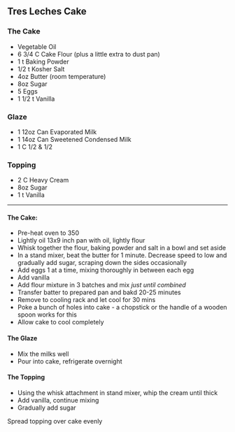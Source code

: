 ## Tres Leches Cake

### The Cake

* Vegetable Oil
* 6 3/4 C Cake Flour (plus a little extra to dust pan)
* 1 t Baking Powder
* 1/2 t Kosher Salt
* 4oz Butter (room temperature)
* 8oz Sugar
* 5 Eggs
* 1 1/2 t Vanilla

### Glaze

* 1 12oz Can Evaporated Milk
* 1 14oz Can Sweetened Condensed Milk
* 1 C 1/2 & 1/2

### Topping

* 2 C Heavy Cream
* 8oz Sugar
* 1 t Vanilla
-----
#### The Cake:

* Pre-heat oven to 350
* Lightly oil 13x9 inch pan with oil, lightly flour
* Whisk together the flour, baking powder and salt in a bowl and set aside
* In a stand mixer, beat the butter for 1 minute. Decrease speed to low and gradually add sugar, scraping down the sides occasionally
* Add eggs 1 at a time, mixing thoroughly in between each egg
* Add vanilla
* Add flour mixture in 3 batches and mix *just until combined*
* Transfer batter to prepared pan and bakd 20-25 minutes
* Remove to cooling rack and let cool for 30 mins
* Poke a bunch of holes into cake - a chopstick or the handle of a wooden spoon works for this
* Allow cake to cool completely

#### The Glaze

* Mix the milks well
* Pour into cake, refrigerate overnight

#### The Topping

* Using the whisk attachment in stand mixer, whip the cream until thick
* Add vanilla, continue mixing
* Gradually add sugar

Spread topping over cake evenly
